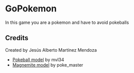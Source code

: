 # GoPokemon
In this game you are a pokemon and have to avoid pokeballs

## Credits
Created by Jesús Alberto Martínez Mendoza
- [Pokeball model](http://tf3dm.com/3d-model/pokeball-48813.html) by mvl34
- [Magnemite model](http://tf3dm.com/3d-model/magnemite-pokemon-97504.html) by poke_master
